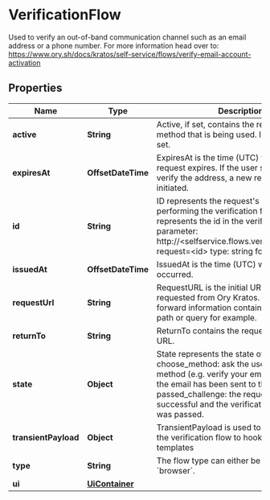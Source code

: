

# VerificationFlow

Used to verify an out-of-band communication channel such as an email address or a phone number.  For more information head over to: https://www.ory.sh/docs/kratos/self-service/flows/verify-email-account-activation

## Properties

| Name | Type | Description | Notes |
|------------ | ------------- | ------------- | -------------|
|**active** | **String** | Active, if set, contains the registration method that is being used. It is initially not set. |  [optional] |
|**expiresAt** | **OffsetDateTime** | ExpiresAt is the time (UTC) when the request expires. If the user still wishes to verify the address, a new request has to be initiated. |  [optional] |
|**id** | **String** | ID represents the request&#39;s unique ID. When performing the verification flow, this represents the id in the verify ui&#39;s query parameter: http://&lt;selfservice.flows.verification.ui_url&gt;?request&#x3D;&lt;id&gt;  type: string format: uuid |  |
|**issuedAt** | **OffsetDateTime** | IssuedAt is the time (UTC) when the request occurred. |  [optional] |
|**requestUrl** | **String** | RequestURL is the initial URL that was requested from Ory Kratos. It can be used to forward information contained in the URL&#39;s path or query for example. |  [optional] |
|**returnTo** | **String** | ReturnTo contains the requested return_to URL. |  [optional] |
|**state** | **Object** | State represents the state of this request:  choose_method: ask the user to choose a method (e.g. verify your email) sent_email: the email has been sent to the user passed_challenge: the request was successful and the verification challenge was passed. |  |
|**transientPayload** | **Object** | TransientPayload is used to pass data from the verification flow to hooks and email templates |  [optional] |
|**type** | **String** | The flow type can either be &#x60;api&#x60; or &#x60;browser&#x60;. |  |
|**ui** | [**UiContainer**](UiContainer.md) |  |  |



